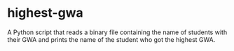 # highest-gwa
A Python script that reads a binary file containing the name of students with their GWA and prints the name of the student who got the highest GWA.
